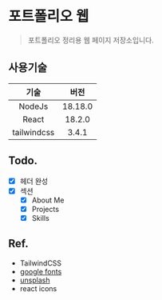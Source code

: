 # 포트폴리오 웹

> 포트폴리오 정리용 웹 페이지 저장소입니다.

## 사용기술

|기술|버전|
|:---:|:---:|
|NodeJs|18.18.0|
|React|18.2.0|
|tailwindcss|3.4.1|

## Todo.
- [x] 헤더 완성
- [x] 섹션
    - [x] About Me
    - [x] Projects
    - [x] Skills

## Ref.
- TailwindCSS
- [google fonts](https://fonts.google.com/)
- [unsplash](https://unsplash.com/ko)
- react icons
